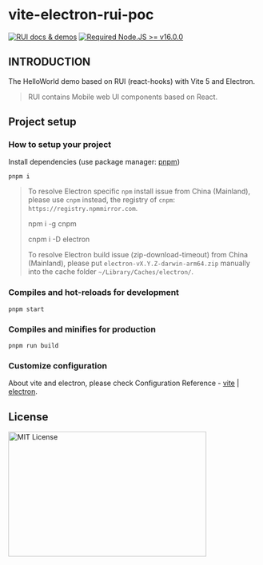 # vite-electron-rui-poc

<a href="https://nikoni.top/rui-next/" target="_blank"><img src="https://img.shields.io/static/v1?label=&message=RUI%20docs%20%26%20demos&color=3366cc" alt="RUI docs & demos" /></a> [![Required Node.JS >= v16.0.0](https://img.shields.io/static/v1?label=node&message=%3E=16.0.0&logo=node.js&color=3f893e&style=flat)](https://nodejs.org/about/releases)

## INTRODUCTION

The HelloWorld demo based on RUI (react-hooks) with Vite 5 and Electron.

> RUI contains Mobile web UI components based on React.

## Project setup

### How to setup your project

Install dependencies (use package manager: [pnpm](https://pnpm.io/))

```
pnpm i
```

> To resolve Electron specific `npm` install issue from China (Mainland),
> please use `cnpm` instead, the registry of `cnpm`: `https://registry.npmmirror.com`.
>
> npm i -g cnpm
>
> cnpm i -D electron
>
> To resolve Electron build issue (zip-download-timeout) from China (Mainland),
> please put `electron-vX.Y.Z-darwin-arm64.zip` manually into the cache folder `~/Library/Caches/electron/`.

### Compiles and hot-reloads for development

```
pnpm start
```

### Compiles and minifies for production

```
pnpm run build
```

### Customize configuration

About vite and electron, please check Configuration Reference - [vite](https://vitejs.dev/config/) | [electron](https://www.electronjs.org/).

## License

<img src="https://nikoni.top/images/niko-mit-react.png" alt="MIT License" width="396" height="250"/>
